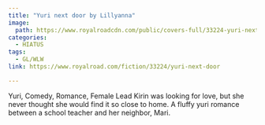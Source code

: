 ```yaml
---
title: "Yuri next door by Lillyanna"
image:
  path: https://www.royalroadcdn.com/public/covers-full/33224-yuri-next-door.jpg
categories:
  - HIATUS
tags:
  - GL/WLW
link: https://www.royalroad.com/fiction/33224/yuri-next-door

---
```

Yuri, Comedy, Romance, Female Lead Kirin was looking for love, but she never thought she would find it so close to home. A fluffy yuri romance between a school teacher and her neighbor, Mari.

